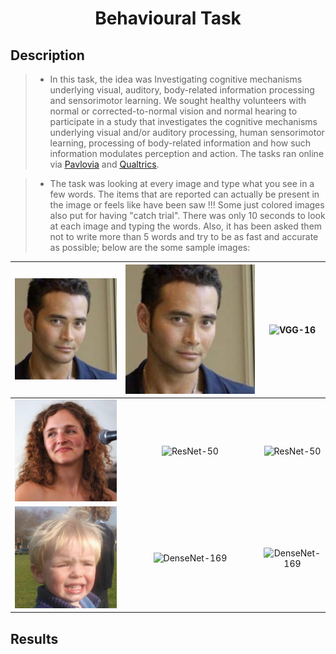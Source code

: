 <h1 align="center">Behavioural Task</h1>
<h2 align="left">Description</h2>

> - In this task, the idea was Investigating cognitive mechanisms underlying visual, auditory, body-related information processing and sensorimotor learning. We sought healthy volunteers with normal or corrected-to-normal vision and normal hearing to participate in a study that investigates the cognitive mechanisms underlying visual and/or auditory processing, human sensorimotor learning, processing of body-related information and how such information modulates perception and action. The tasks ran online via [<ins>Pavlovia</ins>](https://pavlovia.org/) and [<ins>Qualtrics</ins>](https://www.qualtrics.com). 

> - The task was looking at every image and type what you see in a few words. The items that are reported can actually be present in the image or feels like have been saw !!! Some just colored images also put for having "catch trial". There was only 10 seconds to look at each image and typing the words. Also, it has been asked them not to write more than 5 words and try to be as fast and accurate as possible; below are the some sample images:

| ![Face04](Behavioural%20Task/Sample%20Images/ImageFaces004.jpg)           | ![Face04](Behavioural%20Task/Sample%20Images/ImageFaces004.jpg)          | ![VGG-16](images/DCNNs/VGG2.jpg)  	      |
|:---------------:|:-----------------------------------:|:-----------------------------------:|
| ![Face04](Behavioural%20Task/Sample%20Images/ImageFaces038.jpg) 	  | ![ResNet-50](images/DCNNs/RES1.jpg)   	| ![ResNet-50](images/DCNNs/RES2.jpg)  	  |
| ![Face04](Behavioural%20Task/Sample%20Images/ImageFaces072.jpg)    | ![DenseNet-169](images/DCNNs/DNS1.jpg)    | ![DenseNet-169](images/DCNNs/DNS2.jpg)    |

<h2 align="left">Results</h2>

